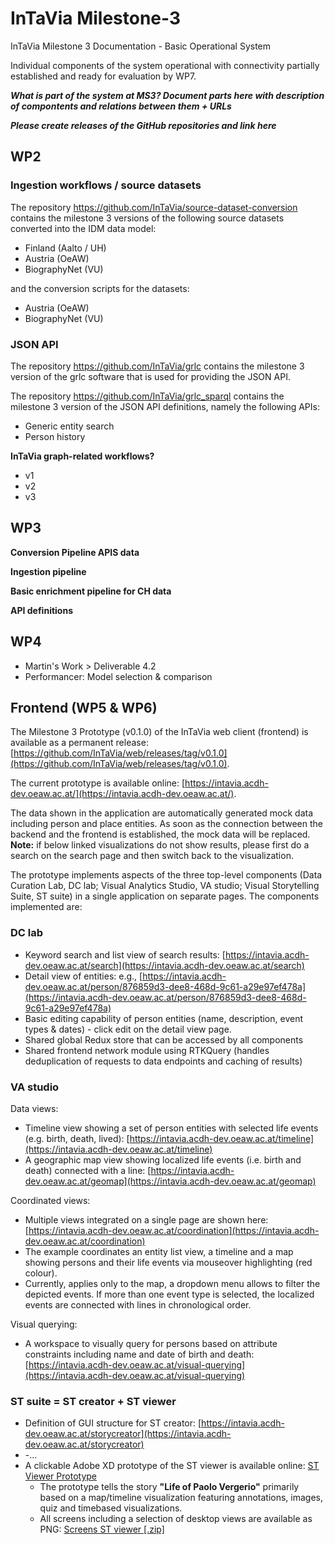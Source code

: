 # InTaVia Milestone-3

InTaVia Milestone 3 Documentation - Basic Operational System 

Individual components of the system operational with connectivity partially established and ready for evaluation by WP7.

**_What is part of the system at MS3? Document parts here with description of compontents and relations between them + URLs_**

**_Please create releases of the GitHub repositories and link here_**

## WP2

### Ingestion workflows / source datasets

The repository https://github.com/InTaVia/source-dataset-conversion contains the milestone 3 versions of the following source datasets converted into the IDM data model:

- Finland (Aalto / UH)
- Austria (OeAW)
- BiographyNet (VU)

and the conversion scripts for the datasets:

- Austria (OeAW)
- BiographyNet (VU)

### JSON API

The repository https://github.com/InTaVia/grlc contains the milestone 3 version of the grlc software that is used for providing the JSON API.

The repository https://github.com/InTaVia/grlc_sparql contains the milestone 3 version of the JSON API definitions, namely the following APIs:

* Generic entity search
* Person history

**InTaVia graph-related workflows?**
- v1
- v2
- v3

## WP3

**Conversion Pipeline APIS data**

**Ingestion pipeline**

**Basic enrichment pipeline for CH data**

**API definitions**

## WP4

- Martin's Work > Deliverable 4.2
- Performancer: Model selection & comparison

## Frontend (WP5 & WP6)

The Milestone 3 Prototype (v0.1.0) of the InTaVia web client (frontend) is available as a permanent release: [https://github.com/InTaVia/web/releases/tag/v0.1.0](https://github.com/InTaVia/web/releases/tag/v0.1.0).

The current prototype is available online: [https://intavia.acdh-dev.oeaw.ac.at/](https://intavia.acdh-dev.oeaw.ac.at/).

The data shown in the application are automatically generated mock data including person and place entities. As soon as the connection between the backend and the frontend is established, the mock data will be replaced. **Note:** if below linked visualizations do not show results, please first do a search on the search page and then switch back to the visualization.

The prototype implements aspects of the three top-level components (Data Curation Lab, DC lab; Visual Analytics Studio, VA studio; Visual Storytelling Suite, ST suite) in a single application on separate pages. The components implemented are:

### DC lab

- Keyword search and list view of search results: [https://intavia.acdh-dev.oeaw.ac.at/search](https://intavia.acdh-dev.oeaw.ac.at/search)
- Detail view of entities: e.g., [https://intavia.acdh-dev.oeaw.ac.at/person/876859d3-dee8-468d-9c61-a29e97ef478a](https://intavia.acdh-dev.oeaw.ac.at/person/876859d3-dee8-468d-9c61-a29e97ef478a)
- Basic editing capability of person entities (name, description, event types & dates) - click edit on the detail view page.
- Shared global Redux store that can be accessed by all components 
- Shared frontend network module using RTKQuery (handles deduplication of requests to data endpoints and caching of results)

### VA studio

Data views:
- Timeline view showing a set of person entities with selected life events (e.g. birth, death, lived): [https://intavia.acdh-dev.oeaw.ac.at/timeline](https://intavia.acdh-dev.oeaw.ac.at/timeline)
- A geographic map view showing localized life events (i.e. birth and death) connected with a line: [https://intavia.acdh-dev.oeaw.ac.at/geomap](https://intavia.acdh-dev.oeaw.ac.at/geomap)

Coordinated views:
- Multiple views integrated on a single page are shown here: [https://intavia.acdh-dev.oeaw.ac.at/coordination](https://intavia.acdh-dev.oeaw.ac.at/coordination)
- The example coordinates an entity list view, a timeline and a map showing persons and their life events via mouseover highlighting (red colour).
- Currently, applies only to the map, a dropdown menu allows to filter the depicted events. If more than one event type is selected, the localized events are connected with lines in chronological order.

Visual querying:
- A workspace to visually query for persons based on attribute constraints including name and date of birth and death: [https://intavia.acdh-dev.oeaw.ac.at/visual-querying](https://intavia.acdh-dev.oeaw.ac.at/visual-querying)

### ST suite = ST creator + ST viewer

- Definition of GUI structure for ST creator: [https://intavia.acdh-dev.oeaw.ac.at/storycreator](https://intavia.acdh-dev.oeaw.ac.at/storycreator)
- -...
 - A clickable Adobe XD prototype of the ST viewer is available online: [ST Viewer Prototype](https://xd.adobe.com/view/b3de8bf3-1e43-434a-b06f-a99939eb2e6e-e68d)
    - The prototype tells the story **"Life of Paolo Vergerio"** primarily based on a map/timeline visualization featuring annotations, images, quiz and timebased visualizations. 
    - All screens including a selection of desktop views are available as PNG: [Screens ST viewer [.zip]](https://www.dropbox.com/sh/nvn626iro0yz1g7/AAD8mhhJHn79GT3mC-C-VNxaa?dl=1)
    
